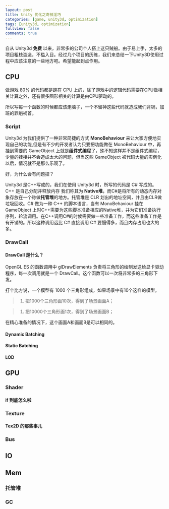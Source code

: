 ```yaml
---
layout: post
title: Unity 优化之奇技淫巧
categories: [game, unity3d, optimization]
tags: [unity3d, optimization]
fullview: false
comments: true
---
```


自从 Unity3d **免费** 以来，非常多的公司个人搭上这只贼船。由于易上手，太多的项目粗枝滥造，不槛入目。经过几个项目的历练，我们来总结一下Unity3D使用过程中应该注意的一些地方吧。希望能起到点作用。

## CPU
做游戏 80% 的代码都是跑在 CPU 上的，除了游戏中的逻辑代码需要在CPU做相关计算之外，还有很多图形相关的计算是由CPU驱动的。

所以写每一个函数的时候都应该走脑子，一个不留神这些代码就造成我们背锅，加班的罪魁祸首。

### Script
Unity3d 为我们提供了一种非常简捷的方式 **MonoBehaviour** 来让大家方便地实现自己的功能,但是有不少的开发者认为只要把功能做在 MonoBehaviour 中，再挂到需要的 GameObject 上就是**组件式编程**了，殊不知这样并不是组件式编程，少量的挂接并不会造成太大的问题，但当这些 GameObject 被代码大量的实例化以后，情况就不是那么乐观了。

好，为什么会有问题捏？

Unity3d 是C++写成的，我们在使用 Unity3d 时，所写的代码是 C# 写成的。C++ 是自己分配并释放内存 我们称其为 **Native堆**，而C#是将所有的动态内存对象存放在一个称做**托管堆**的地方。托管堆是 CLR 划出的地址空间，并且由CLR做垃圾回收。C# 做为一种 C++ 的脚本语言，当有 MonoBehaviour 挂在 GameObject 上时C++需要为这些脚本准备相应的Native堆，并为它们准备执行序列，轮流调用。在C++调用C#的时候需要做一些准备工作，而这些准备工作是有开销的。所以这种调用远比 C# 直接调用 C# 要慢得多，而且内存占用也大的多。

### DrawCall

#### DrawCall 是什么？
OpenGL ES 的函数调用中 glDrawElements 负责将三角形的绘制发送给显卡驱动程序，每一次调用就是一个 DrawCall。这个函数可以一次将非常多的三角形下发。

打个比方说，一个模型有 1000 个三角形组成，如果场景中有10个这样的模型。

>1. 把1000个三角形画10次，得到了场景画面A；

>1. 把10000个三角形画1次，得到了场景画面B；

在精心准备的情况下，这个画面A和画面B是可以相同的。

#### Dynamic Batching

#### Static Batching

#### LOD

## GPU

### Shader

#### if 到底怎么啦

### Texture

#### Tex2D 的那些事儿


### Bus

## IO

## Mem

### 托管堆

### GC



